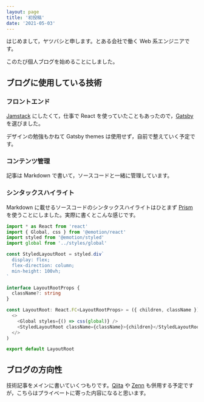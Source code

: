 ```yaml
---
layout: page
title: '初投稿'
date: '2021-05-03'
---
```


はじめまして，ヤツバシと申します。とある会社で働く Web 系エンジニアです。

このたび個人ブログを始めることにしました。

## ブログに使用している技術

### フロントエンド

[Jamstack](https://jamstack.org/) にしたくて，仕事で React を使っていたこともあったので，[Gatsby](https://www.gatsbyjs.com/) を選びました。

デザインの勉強もかねて Gatsby themes は使用せず，自前で整えていく予定です。

### コンテンツ管理

記事は Markdown で書いて，ソースコードと一緒に管理しています。

### シンタックスハイライト

Markdown に載せるソースコードのシンタックスハイライトはひとまず [Prism](https://prismjs.com/) を使うことにしました。実際に書くとこんな感じです。

```ts:title=test.ts
import * as React from 'react'
import { Global, css } from '@emotion/react'
import styled from '@emotion/styled'
import global from '../styles/global'

const StyledLayoutRoot = styled.div`
  display: flex;
  flex-direction: column;
  min-height: 100vh;
`

interface LayoutRootProps {
  className?: string
}

const LayoutRoot: React.FC<LayoutRootProps> = ({ children, className }) => (
  <>
    <Global styles={() => css(global)} />
    <StyledLayoutRoot className={className}>{children}</StyledLayoutRoot>
  </>
)

export default LayoutRoot
```

## ブログの方向性

技術記事をメインに書いていくつもりです。[Qiita](https://qiita.com/yatsbashy) や [Zenn](https://zenn.dev/yatsbashy) も併用する予定ですが，こちらはプライベートに寄った内容になると思います。
